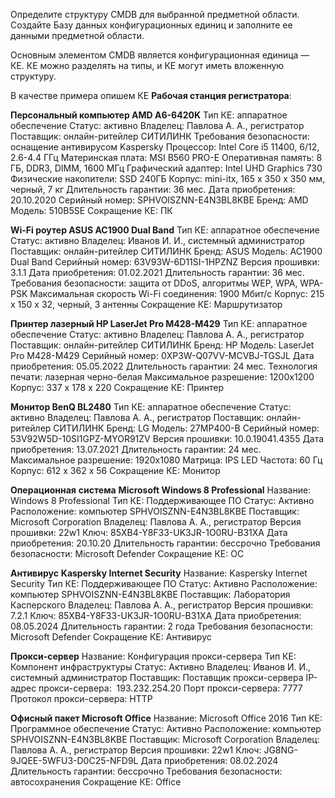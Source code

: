 Определите структуру CMDB для выбранной предметной области. Создайте Базу данных конфигурационных единиц и заполните ее данными предметной области.

Основным элементом CMDB является конфигурационная единица — КЕ. КЕ можно разделять на типы, и КЕ могут иметь вложенную структуру.

В качестве примера опишем КЕ **Рабочая станция регистратора**:

**Персональный компьютер AMD A6-6420K**
Тип КЕ: аппаратное обеспечение
Статус: активно
Владелец: Павлова А. А., регистратор
Поставщик: онлайн-ритейлер СИТИЛИНК
Требования безопасности: оснащение антивирусом Kaspersky
Процессор: Intel Core i5 11400, 6/12, 2.6-4.4 ГГц
Материнская плата: MSI B560 PRO-E
Оперативная память: 8 ГБ, DDR3, DIMM, 1600 МГц
Графический адаптер: Intel UHD Graphics 730
Физические накопители: SSD 240ГБ
Корпус: mini-itx, 165 х 350 х 350 мм, черный, 7 кг
Длительность гарантии: 36 мес.
Дата приобретения: 20.10.2020
Серийный номер: SPHVOISZNN-E4N3BL8KBE
Бренд: AMD
Модель: 510B5SE
Сокращение КЕ: ПК

**Wi-Fi роутер ASUS AC1900 Dual Band**
Тип КЕ: аппаратное обеспечение
Статус: активно
Владелец: Иванов И. И., системный администратор
Поставщик: онлайн-ритейлер СИТИЛИНК
Бренд: ASUS
Модель: AC1900 Dual Band
Серийный номер: 63V93W-6D11SI-1HPZNZ
Версия прошивки: 3.1.1
Дата приобретения: 01.02.2021
Длительность гарантии: 36 мес.
Требования безопасности: защита от DDoS, алгоритмы WEP, WPA, WPA-PSK
Максимальная скорость Wi-Fi соединения: 1900 Мбит/с
Корпус: 215 x 150 x 32, черный, 3 антенны
Сокращение КЕ: Маршрутизатор

**Принтер лазерный HP LaserJet Pro M428-M429**
Тип КЕ: аппаратное обеспечение
Статус: активно
Владелец: Павлова А. А., регистратор
Поставщик: онлайн-ритейлер СИТИЛИНК
Бренд: HP
Модель: LaserJet Pro M428-M429
Серийный номер: 0XP3W-Q07VV-MCVBJ-TGSJL
Дата приобретения: 05.05.2022
Длительность гарантии: 24 мес.
Технология печати: лазерная черно-белая
Максимальное разрешение: 1200x1200
Корпус: 337 x 178 x 220
Сокращение КЕ: Принтер

**Монитор BenQ BL2480**
Тип КЕ: аппаратное обеспечение
Статус: активно
Владелец: Павлова А. А., регистратор
Поставщик: онлайн-ритейлер СИТИЛИНК
Бренд: LG
Модель: 27MP400-B
Серийный номер: 53V92W5D-10SI1GPZ-MYOR91ZV
Версия прошивки: 10.0.19041.4355
Дата приобретения: 13.07.2021
Длительность гарантии: 24 мес.
Максимальное разрешение: 1920x1080
Матрица: IPS LED
Частота: 60 Гц
Корпус: 612 x 362 x 56
Сокращение КЕ: Монитор

**Операционная** **система** **Microsoft Windows 8 Professional**
Название: Windows 8 Professional
Тип КЕ: Поддерживающее ПО
Статус: Активно
Расположение: компьютер SPHVOISZNN-E4N3BL8KBE
Поставщик: Microsoft Corporation
Владелец: Павлова А. А., регистратор
Версия прошивки: 22w1
Ключ: 85XB4-Y8F33-UK3JR-1O0RU-B31XA
Дата приобретения: 20.10.20
Длительность гарантии: бессрочно
Требования безопасности: Microsoft Defender
Сокращение КЕ: ОС

**Антивирус** **Kaspersky Internet Security**
Название: Kaspersky Internet Security
Тип КЕ: Поддерживающее ПО
Статус: Активно
Расположение: компьютер SPHVOISZNN-E4N3BL8KBE
Поставщик: Лаборатория Касперского
Владелец: Павлова А. А., регистратор
Версия прошивки: 7.2.1
Ключ: 85XB4-Y8F33-UK3JR-1O0RU-B31XA
Дата приобретения: 08.05.2024
Длительность гарантии: 2 года
Требования безопасности: Microsoft Defender
Сокращение КЕ: Антивирус

**Прокси-сервер**
Название: Конфигурация прокси-сервера
Тип КЕ: Компонент инфраструктуры
Статус: Активно
Владелец: Иванов И. И., системный администратор
Поставщик: Поставщик прокси-сервера
IP-адрес прокси-сервера:  193.232.254.20
Порт прокси-сервера: 7777
Протокол прокси-сервера: HTTP

**Офисный пакет Microsoft Office**
Название: Microsoft Office 2016
Тип КЕ: Программное обеспечение
Статус: Активно
Расположение: компьютер SPHVOISZNN-E4N3BL8KBE
Поставщик: Microsoft Corporation
Владелец: Павлова А. А., регистратор
Версия прошивки: 22w1
Ключ: JG8NG-9JQEE-5WFU3-D0C25-NFD9L
Дата приобретения: 08.02.2024
Длительность гарантии: бессрочно
Требования безопасности: автосохранения
Сокращение КЕ: Office